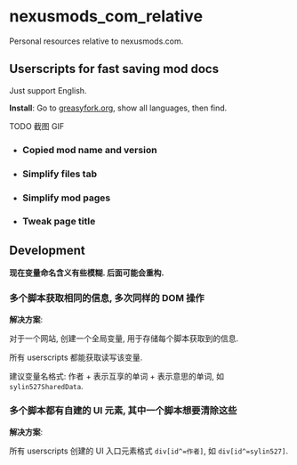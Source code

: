 # nexusmods_com_relative

Personal resources relative to nexusmods.com.

## Userscripts for fast saving mod docs

Just support English.

**Install**: Go to [greasyfork.org](https://greasyfork.org/scripts/by-site/nexusmods.com?filter_locale=0), show all languages, then find.

TODO  截图 GIF

- ### Copied mod name and version

- ### Simplify files tab

- ### Simplify mod pages

- ### Tweak page title

## Development

**现在变量命名含义有些模糊. 后面可能会重构.**

### 多个脚本获取相同的信息, 多次同样的 DOM 操作

**解决方案**:

对于一个网站, 创建一个全局变量, 用于存储每个脚本获取到的信息.

所有 userscripts 都能获取读写该变量.

建议变量名格式: 作者 + 表示互享的单词 + 表示意思的单词, 如 `sylin527SharedData`.

### 多个脚本都有自建的 UI 元素, 其中一个脚本想要清除这些

**解决方案**:

所有 userscripts 创建的 UI 入口元素格式 `div[id^=作者]`, 如 `div[id^=sylin527]`.

